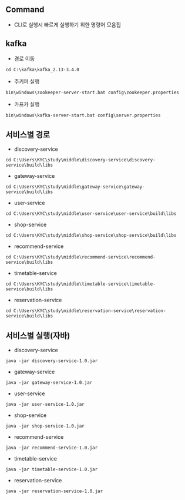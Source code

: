 ## Command
* CLI로 실행시 빠르게 실행하기 위한 명령어 모음집

## kafka
* 경로 이동
```
cd C:\kafka\kafka_2.13-3.4.0
```
* 주키퍼 실행
```
bin\windows\zookeeper-server-start.bat config\zookeeper.properties
```
* 카프카 실행
```
bin\windows\kafka-server-start.bat config\server.properties
```

## 서비스별 경로
* discovery-service
```
cd C:\Users\KYC\study\middle\discovery-service\discovery-service\build\libs
```
* gateway-service
```
cd C:\Users\KYC\study\middle\gateway-service\gateway-service\build\libs
```
* user-service
```
cd C:\Users\KYC\study\middle\user-service\user-service\build\libs
```
* shop-service
```
cd C:\Users\KYC\study\middle\shop-service\shop-service\build\libs
```
* recommend-service
```
cd C:\Users\KYC\study\middle\recommend-service\recommend-service\build\libs
```
* timetable-service
```
cd C:\Users\KYC\study\middle\timetable-service\timetable-service\build\libs
```
* reservation-service
```
cd C:\Users\KYC\study\middle\reservation-service\reservation-service\build\libs
```

## 서비스별 실행(자바)
* discovery-service
```
java -jar discovery-service-1.0.jar
```
* gateway-service
```
java -jar gateway-service-1.0.jar
```
* user-service
```
java -jar user-service-1.0.jar
```
* shop-service
```
java -jar shop-service-1.0.jar
```
* recommend-service
```
java -jar recommend-service-1.0.jar
```
* timetable-service
```
java -jar timetable-service-1.0.jar
```
* reservation-service
```
java -jar reservation-service-1.0.jar
```